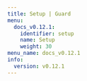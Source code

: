 ```yaml
---
title: Setup | Guard
menu:
  docs_v0.12.1:
    identifier: setup
    name: Setup
    weight: 30
menu_name: docs_v0.12.1
info:
  version: v0.12.1
---
```


